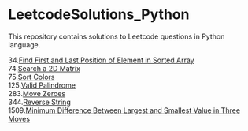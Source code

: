 # LeetcodeSolutions_Python
This repository contains solutions to Leetcode questions in Python language.

34.[Find First and Last Position of Element in Sorted Array](Searching_And_Sorting/FindFirstandLastPositionofElementinSortedArray.py)<br>
74.[Search a 2D Matrix](Search_a_2D_matrix.py)<br>
75.[Sort Colors](SortColors.py)<br>
125.[Valid Palindrome](ValidPallindrome.py)<br>
283.[Move Zeroes](MoveZeroes.py)<br>
344.[Reverse String](ReverseString.py)<br>
1509.[Minimum Difference Between Largest and Smallest Value in Three Moves](MinimumDifferenceBetweenLargestandSmallestValueinThreeMoves.py)




